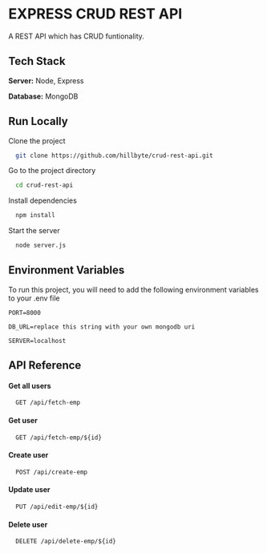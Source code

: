 # EXPRESS CRUD REST API

A REST API which has CRUD funtionality.

## Tech Stack

**Server:** Node, Express

**Database:** MongoDB

## Run Locally

Clone the project

```bash
  git clone https://github.com/hillbyte/crud-rest-api.git
```

Go to the project directory

```bash
  cd crud-rest-api
```

Install dependencies

```bash
  npm install
```

Start the server

```bash
  node server.js
```

## Environment Variables

To run this project, you will need to add the following environment variables to your .env file

`PORT=8000`

`DB_URL=replace this string with your own mongodb uri `

`SERVER=localhost`

## API Reference

#### Get all users

```http
  GET /api/fetch-emp
```

#### Get user

```http
  GET /api/fetch-emp/${id}
```

#### Create user

```http
  POST /api/create-emp
```

#### Update user

```http
  PUT /api/edit-emp/${id}
```

#### Delete user

```http
  DELETE /api/delete-emp/${id}
```
